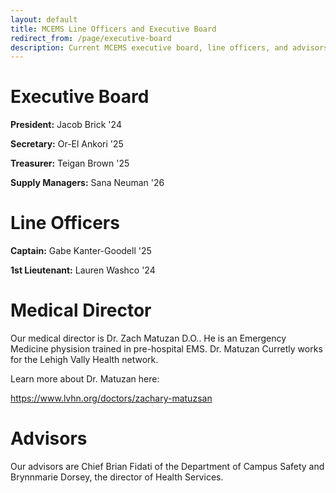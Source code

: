 ```yaml
---
layout: default
title: MCEMS Line Officers and Executive Board
redirect_from: /page/executive-board
description: Current MCEMS executive board, line officers, and advisors.
---
```


Executive Board
===============

**President:** Jacob Brick '24

**Secretary:** Or-El Ankori '25

**Treasurer:** Teigan Brown '25

**Supply Managers:** Sana Neuman '26


Line Officers
=============

**Captain:** Gabe Kanter-Goodell '25

**1st Lieutenant:** Lauren Washco '24


Medical Director
================

Our medical director is Dr. Zach Matuzan D.O.. He is an Emergency Medicine physision trained in pre-hospital EMS. Dr. Matuzan Curretly works for the Lehigh Vally Health network.

Learn more about Dr. Matuzan here:

https://www.lvhn.org/doctors/zachary-matuzsan

Advisors
========

Our advisors are Chief Brian Fidati of the Department of Campus Safety and Brynnmarie Dorsey, the director of Health Services.
